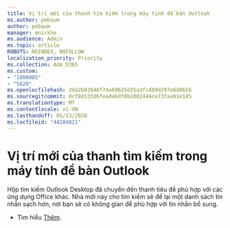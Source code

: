 ```yaml
---
title: Vị trí mới của thanh tìm kiếm trong máy tính để bàn Outlook
ms.author: pebaum
author: pebaum
manager: mnirkhe
ms.audience: Admin
ms.topic: article
ROBOTS: NOINDEX, NOFOLLOW
localization_priority: Priority
ms.collection: Adm_O365
ms.custom:
- "1800005"
- "5620"
ms.openlocfilehash: 3da2b02648f74a69625d35a3fcd89d297e6d0b56
ms.sourcegitcommit: 0cf8d133d6feade6df8b1082444ce73faa91e145
ms.translationtype: MT
ms.contentlocale: vi-VN
ms.lasthandoff: 05/13/2020
ms.locfileid: "44204821"
---
```

# <a name="new-location-of-the-search-bar-in-outlook-desktop"></a>Vị trí mới của thanh tìm kiếm trong máy tính để bàn Outlook

Hộp tìm kiếm Outlook Desktop đã chuyển đến thanh tiêu đề phù hợp với các ứng dụng Office khác. Nhà mới này cho tìm kiếm sẽ để lại một danh sách tin nhắn sạch hơn, nơi bạn sẽ có không gian để phù hợp với tin nhắn bổ sung. 
- Tìm hiểu [Thêm](https://support.microsoft.com/en-us/office/96fee452-80cd-492d-a35c-5c37584b416b).
